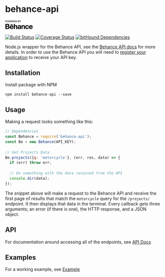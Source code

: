 # behance-api
<img src="https://raw.githubusercontent.com/Polyneue/behance-api/master/behance-api-logo.png" width="90px" />

[![Build Status](https://travis-ci.org/Polyneue/behance-api.svg?branch=master)](https://travis-ci.org/Polyneue/behance-api)
[![Coverage Status](https://coveralls.io/repos/github/Polyneue/behance-api/badge.svg?branch=master)](https://coveralls.io/github/Polyneue/behance-api?branch=master)
[![bitHound Dependencies](https://www.bithound.io/github/Polyneue/behance-api/badges/dependencies.svg)](https://www.bithound.io/github/Polyneue/behance-api/master/dependencies/npm)  

Node.js wrapper for the Behance API, see the [Behance API docs](https://www.behance.net/dev/api/endpoints/) for more details. In order to use the Behance API you will need to [register your application](https://www.behance.net/dev/register) to receive your API key.

## Installation
Install package with NPM

```
npm install behance-api --save
```

## Usage
Making a request looks something like this:

```javascript
// Dependencies
const Behance = require('behance-api');
const Be = new Behance(API_KEY);

// Get Projects Data
Be.projects({q: 'motorcycle'}, (err, res, data) => {
  if (err) throw err;

  // Do something with the data received from the API
  console.dir(data);
});
```

The snippet above will make a request to the Behance API and receive the first page of results that match the `motorcycle` query for the `/projects/` endpoint. It then displays that data in the terminal. Every callback gets three arguments; an error (if there is one), the HTTP response, and a JSON object.

## API  
For documentation around accessing all of the endpoints, see [API Docs](https://github.com/Polyneue/behance-api/blob/master/docs/API.md)

## Examples
For a working example, see [Example](https://github.com/Polyneue/behance-api/blob/master/example/index.js)